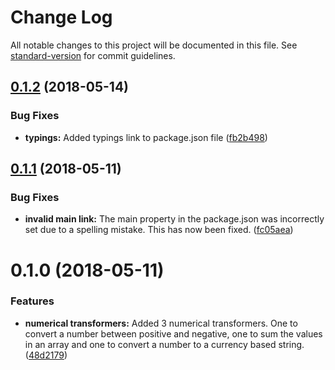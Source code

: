 # Change Log

All notable changes to this project will be documented in this file. See [standard-version](https://github.com/conventional-changelog/standard-version) for commit guidelines.

<a name="0.1.2"></a>
## [0.1.2](https://github.com/sisk-technology-group-ltd/common/compare/v0.1.1...v0.1.2) (2018-05-14)


### Bug Fixes

* **typings:** Added typings link to package.json file ([fb2b498](https://github.com/sisk-technology-group-ltd/common/commit/fb2b498))



<a name="0.1.1"></a>
## [0.1.1](https://github.com/sisk-technology-group-ltd/common/compare/v0.1.0...v0.1.1) (2018-05-11)


### Bug Fixes

* **invalid main link:** The main property in the package.json was incorrectly set due to a spelling mistake. This has now been fixed. ([fc05aea](https://github.com/sisk-technology-group-ltd/common/commit/fc05aea))



<a name="0.1.0"></a>
# 0.1.0 (2018-05-11)


### Features

* **numerical transformers:** Added 3 numerical transformers. One to convert a number between positive and negative, one to sum the values in an array and one to convert a number to a currency based string. ([48d2179](https://github.com/sisk-technology-group-ltd/common/commit/48d2179))
